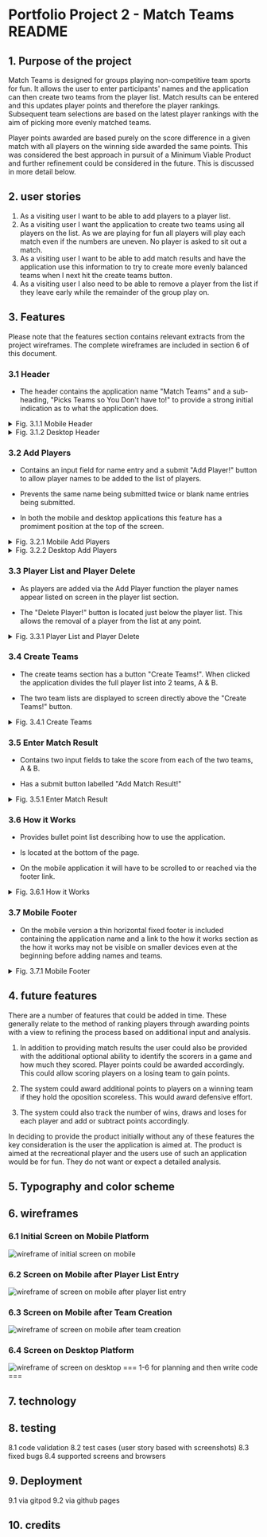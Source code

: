 # Portfolio Project 2 - Match Teams README
## 1. Purpose of the project

Match Teams is designed for groups playing non-competitive team sports for fun. It allows the user to enter participants' names and the application can then create two teams from the player list. Match results can be entered and this updates player points and therefore the player rankings. Subsequent team selections are based on the latest player rankings with the aim of picking more evenly matched teams.

Player points awarded are based purely on the score difference in a given match with all players on the winning side awarded the same points. This was considered the best approach in pursuit of a Minimum Viable Product and further refinement could be considered in the future. This is discussed in more detail below.

## 2. user stories

1. As a visiting user I want to be able to add players to a player list.
2. As a visiting user I want the application to create two teams using all players on the list. As we are playing for fun all players will play each match even if the numbers are uneven. No player is asked to sit out a match.
3. As a visiting user I want to be able to add match results and have the application use this information to try to create more evenly balanced teams when I next hit the create teams button.
4. As a visiting user I also need to be able to remove a player from the list if they leave early while the remainder of the group play on.

## 3. Features

Please note that the features section contains relevant extracts from the project wireframes. The complete wireframes are included in section 6 of this document.

### 3.1 Header

* The header contains the application name "Match Teams" and a sub-heading, "Picks Teams so You Don't have to!" to provide a strong initial indication as to what the application does.

<details><summary>Fig. 3.1.1 Mobile Header</summary>
<img src="documents/pp2-wireframe-mobile-header.png"
alt="wireframe of header on mobile"></details>

<details><summary>Fig. 3.1.2 Desktop Header</summary>
<img src="documents/pp2-wireframe-desktop-header.png"
alt="wireframe of header on desktop"></details>

### 3.2 Add Players

* Contains an input field for name entry and a submit "Add Player!" button to allow player names to be added to the list of players.

* Prevents the same name being submitted twice or blank name entries being submitted.

* In both the mobile and desktop applications this feature has a promiment position at the top of the screen.

<details><summary>Fig. 3.2.1 Mobile Add Players</summary>
<img src="documents/pp2-wireframe-mobile-player-names.png"
alt="wireframe of add player section on mobile"></details>

<details><summary>Fig. 3.2.2 Desktop Add Players</summary>
<img src="documents/pp2-wireframe-desktop-player-names.png"
alt="wireframe of add player section on desktop"></details>

### 3.3 Player List and Player Delete

* As players are added via the Add Player function the player names appear listed on screen in the player list section.

* The "Delete Player!" button is located just below the player list. This allows the removal of a player from the list at any point.

<details><summary>Fig. 3.3.1 Player List and Player Delete</summary>
<img src="documents/pp2-wireframe-mobile-playerlist-and-delete.png"
alt="wireframe of player list and player delete section"></details>

### 3.4 Create Teams

* The create teams section has a button "Create Teams!". When clicked the application divides the full player list into 2 teams, A & B.

* The two team lists are displayed to screen directly above the "Create Teams!" button.

<details><summary>Fig. 3.4.1 Create Teams</summary>
<img src="documents/pp2-wireframe-mobile-create-teams.png"
alt="wireframe of create teams section"></details>

### 3.5 Enter Match Result

* Contains two input fields to take the score from each of the two teams, A & B.

* Has a submit button labelled "Add Match Result!"

<details><summary>Fig. 3.5.1 Enter Match Result</summary>
<img src="documents/pp2-wireframe-mobile-result.png"
alt="wireframe of enter match result section"></details>

### 3.6 How it Works

* Provides bullet point list describing how to use the application.

* Is located at the bottom of the page.

* On the mobile application it will have to be scrolled to or reached via the footer link.

<details><summary>Fig. 3.6.1 How it Works</summary>
<img src="documents/pp2-wireframe-desktop-how-it-works.png"
alt="wireframe of how it works section"></details>

### 3.7 Mobile Footer

* On the mobile version a thin horizontal fixed footer is included containing the application name and a link to the how it works section as the how it works may not be visible on smaller devices even at the beginning before adding names and teams.

<details><summary>Fig. 3.7.1 Mobile Footer</summary>
<img src="documents/pp2-wireframe-mobile-footer.png"
alt="wireframe of mobile footer"></details>

## 4. future features

There are a number of features that could be added in time. These generally relate to the method of ranking players through awarding points with a view to refining the process based on additional input and analysis.

1. In addition to providing match results the user could also be provided with the additional optional ability to identify the scorers in a game and how much they scored. Player points could be awarded accordingly. This could allow scoring players on a losing team to gain points.

2. The system could award additional points to players on a winning team if they hold the oposition scoreless. This would award defensive effort.

3. The system could also track the number of wins, draws and loses for each player and add or subtract points accordingly.

In deciding to provide the product initially without any of these features the key consideration is the user the application is aimed at. The product is aimed at the recreational player and the users use of such an application would be for fun. They do not want or expect a detailed analysis.
## 5. Typography and color scheme
## 6. wireframes

### 6.1 Initial Screen on Mobile Platform
![wireframe of initial screen on mobile](documents/PP2%20Wireframe%201.png "Initial Mobile Screen")
### 6.2 Screen on Mobile after Player List Entry
![wireframe of screen on mobile after player list entry](documents/PP2%20Wireframe%202.png "mobile screen with player list")
### 6.3 Screen on Mobile after Team Creation
![wireframe of screen on mobile after team creation](documents/PP2%20Wireframe%203.png "mobile screen with teams lists")
### 6.4 Screen on Desktop Platform
![wireframe of screen on desktop](documents/PP2%20Wireframe%204.png "desktop screen")
=== 1-6 for planning and then write code ===
## 7. technology
## 8. testing
   8.1 code validation
   8.2 test cases (user story based with screenshots)
   8.3 fixed bugs
   8.4 supported screens and browsers
## 9. Deployment
   9.1 via gitpod
   9.2 via github pages
## 10. credits